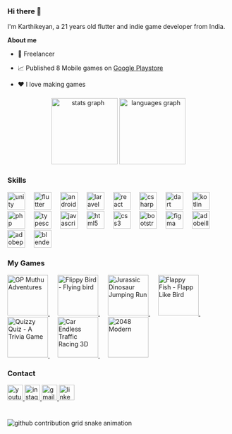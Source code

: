 ### Hi there 👋

I'm Karthikeyan, a 21 years old flutter and indie game developer from India.

**About me**

- 💼 Freelancer

- 📈 Published 8 Mobile games on [Google Playstore](https://play.google.com/store/apps/dev?id=4786765169926046450&hl)

- ❤️ I love making games

###

<div align="center">
  <img src="https://github-readme-stats.vercel.app/api?username=karthikeyan9952&hide_title=false&hide_rank=false&show_icons=true&include_all_commits=true&count_private=true&disable_animations=false&theme=dracula&locale=en&hide_border=false" height="150" alt="stats graph"  />
  <img src="https://github-readme-stats.vercel.app/api/top-langs?username=karthikeyan9952&locale=en&hide_title=false&layout=compact&card_width=320&langs_count=5&theme=dracula&hide_border=false" height="150" alt="languages graph"  />
</div>

### Skills

<div align="left">
  <img src="https://cdn.simpleicons.org/unity/FFFFFF" height="40" alt="unity logo"  />
  <img width="12" />
  <img src="https://cdn.jsdelivr.net/gh/devicons/devicon/icons/flutter/flutter-original.svg" height="40" alt="flutter logo"  />
  <img width="12" />
  <img src="https://cdn.jsdelivr.net/gh/devicons/devicon/icons/androidstudio/androidstudio-original.svg" height="40" alt="androidstudio logo"  />
  <img width="12" />
  <img src="https://cdn.simpleicons.org/laravel/FF2D20" height="40" alt="laravel logo"  />
  <img width="12" />
  <img src="https://cdn.simpleicons.org/react/61DAFB" height="40" alt="react logo"  />
  <img width="12" />
  <img src="https://cdn.jsdelivr.net/gh/devicons/devicon/icons/csharp/csharp-original.svg" height="40" alt="csharp logo"  />
  <img width="12" />
  <img src="https://cdn.jsdelivr.net/gh/devicons/devicon/icons/dart/dart-original.svg" height="40" alt="dart logo"  />
  <img width="12" />
  <img src="https://cdn.jsdelivr.net/gh/devicons/devicon/icons/kotlin/kotlin-original.svg" height="40" alt="kotlin logo"  />
  <img width="12" />
  <img src="https://cdn.simpleicons.org/php/777BB4" height="40" alt="php logo"  />
  <img width="12" />
  <img src="https://cdn.jsdelivr.net/gh/devicons/devicon/icons/typescript/typescript-original.svg" height="40" alt="typescript logo"  />
  <img width="12" />
  <img src="https://cdn.jsdelivr.net/gh/devicons/devicon/icons/javascript/javascript-original.svg" height="40" alt="javascript logo"  />
  <img width="12" />
  <img src="https://cdn.jsdelivr.net/gh/devicons/devicon/icons/html5/html5-original.svg" height="40" alt="html5 logo"  />
  <img width="12" />
  <img src="https://cdn.jsdelivr.net/gh/devicons/devicon/icons/css3/css3-original.svg" height="40" alt="css3 logo"  />
  <img width="12" />
  <img src="https://cdn.jsdelivr.net/gh/devicons/devicon/icons/bootstrap/bootstrap-original.svg" height="40" alt="bootstrap logo"  />
  <img width="12" />
  <img src="https://skillicons.dev/icons?i=figma" height="40" alt="figma logo"  />
  <img width="12" />
  <img src="https://skillicons.dev/icons?i=ai" height="40" alt="adobeillustrator logo"  />
  <img width="12" />
  <img src="https://skillicons.dev/icons?i=ps" height="40" alt="adobephotoshop logo"  />
  <img width="12" />
  <img src="https://skillicons.dev/icons?i=blender" height="40" alt="blender logo"  />
</div>

### My Games

 <a href="https://play.google.com/store/apps/details?id=com.KCCreations.Gpadeventue">
  <img alt="GP Muthu Adventures" width="92px" src="https://play-lh.googleusercontent.com/DOaoPc7MbiFiOyHedoV8do_8Ahxlw5-BnmwKpdLfydcxKte4yj69gbby2WXze8nRCA4=s256" />
  </a>
&emsp;
 <a href="https://play.google.com/store/apps/details?id=com.KCCreations.FlippyBird">
  <img alt="Flippy Bird - Flying bird" width="92px" src="https://play-lh.googleusercontent.com/xZkyQ8pWQMjESgZhtyURDl6dn0a2OVdpNhN0bgAC2jB8Lw-m90-hCJAgAm1whLm0OA=s256" />
  </a>
&emsp;
 <a href="https://play.google.com/store/apps/details?id=com.KCCreations.DinoJumpingRun">
  <img alt="Jurassic Dinosaur Jumping Run" width="92px" src="https://play-lh.googleusercontent.com/_kl52RjD4KNJeVioAMRU1FdM6iuJ2JnmgEEMdZkfmcyipfOMTauRo4198e2YZu92cBY=s256" />
  </a>
&emsp;
 <a href="https://play.google.com/store/apps/details?id=com.KCCreations.FlappyFish">
  <img alt="Flappy Fish - Flapp Like Bird" width="92px" src="https://play-lh.googleusercontent.com/bhsIhJ44FEggqSnvoYD6paebp226RPJraPitUcT8OQYBtRibZnL3HuURMI0mS9CIng=w240-h480" />
  </a>
&emsp;
 <a href="https://play.google.com/store/apps/details?id=com.KcCreations.QuizzyQuiz">
  <img alt="Quizzy Quiz - A Trivia Game" width="92px" src="https://play-lh.googleusercontent.com/okR77wdxQ2Si2myit9pY8yMlf6_hVlKqn5Jg9Q1fvYW2pVm6cL2dklpNNTyJtVPahIE=w240-h480" />
  </a>
&emsp;
 <a href="https://play.google.com/store/apps/details?id=com.KCCreations.CarEndlessRacing3D">
  <img alt="Car Endless Traffic Racing 3D" width="92px" src="https://play-lh.googleusercontent.com/nyieHBZtf4VzbmQ4pyieW_nP_owdqbMla_lM0zWhVNT2PMeFabVKMmengFNyfYEh5T8j=w240-h480" />
  </a>
&emsp;
 <a href="https://play.google.com/store/apps/details?id=com.KCCreations.Modern2048">
  <img alt="2048 Modern" width="92px" src="https://play-lh.googleusercontent.com/BrgCnZDbKsEFa2gFPp-7tfYYoXHDNuGUC5eUgOtO3_kH4RQ50KwHk9Zy8awnEHE4eaI=w240-h480" />
  </a>

### Contact

<div align="left">
  <a href="https://www.youtube.com/@kccreations7568/" target="_blank">
    <img src="https://img.shields.io/static/v1?message=Youtube&logo=youtube&label=&color=FF0000&logoColor=white&labelColor=&style=for-the-badge" height="35" alt="youtube logo"  />
  </a>
  <a href="https://www.instagram.com/kc.creations.official" target="_blank">
    <img src="https://img.shields.io/static/v1?message=Instagram&logo=instagram&label=&color=E4405F&logoColor=white&labelColor=&style=for-the-badge" height="35" alt="instagram logo"  />
  </a>
  <a href="contactkccreation@gmail.com" target="_blank">
    <img src="https://img.shields.io/static/v1?message=Gmail&logo=gmail&label=&color=D14836&logoColor=white&labelColor=&style=for-the-badge" height="35" alt="gmail logo"  />
  </a>
  <a href="https://www.linkedin.com/in/karthikeyan-g-293157229" target="_blank">
    <img src="https://img.shields.io/static/v1?message=LinkedIn&logo=linkedin&label=&color=0077B5&logoColor=white&labelColor=&style=for-the-badge" height="35" alt="linkedin logo"  />
  </a>
</div>

###

<br clear="both">

<picture>
  <source
    media="(prefers-color-scheme: light)"
    srcset="https://raw.githubusercontent.com/karthikeyan9952/karthikeyan9952/output/github-contribution-grid-snake.svg"
  />
  <img
    alt="github contribution grid snake animation"
    src="https://raw.githubusercontent.com/karthikeyan9952/karthikeyan9952/output/github-contribution-grid-snake.svg"
  />
</picture>
